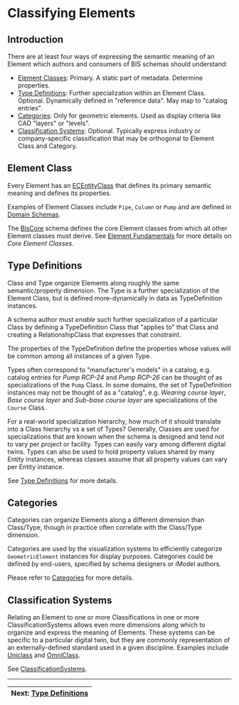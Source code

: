 # Classifying Elements

## Introduction

There are at least four ways of expressing the semantic meaning of an Element which authors and consumers of BIS schemas should understand:

- [Element Classes](#element-class): Primary. A static part of metadata. Determine properties.
- [Type Definitions](#type-definitions): Further specialization within an Element Class. Optional. Dynamically defined in "reference data". May map to "catalog entries".
- [Categories](#categories): Only for geometric elements. Used as display criteria like CAD "layers" or "levels".
- [Classification Systems](#classification-systems): Optional. Typically express industry or company-specific classification that may be orthogonal to Element Class and Category.

## Element Class

Every Element has an [ECEntityClass](../../ec/ec-entity-class.md) that defines its primary semantic meaning and defines its properties.

Examples of Element Classes include `Pipe`, `Column` or `Pump` and are defined in [Domain Schemas](../../domains/index.md).

The [BisCore](../../domains/biscore.ecschema.md) schema defines the core Element classes from which all other Element classes must derive. See [Element Fundamentals](./element-fundamentals.md#core-element-classes) for more details on *Core Element Classes*.

## Type Definitions

Class and Type organize Elements along roughly the same semantic/property dimension. The Type is a further specialization of the Element Class, but is defined more-dynamically in data as TypeDefinition instances.

A schema author must *enable* such further specialization of a particular Class by defining a TypeDefinition Class that "applies to" that Class and creating a RelationshipClass that expresses that constraint.

The properties of the TypeDefinition define the properties whose values will be common among all instances of a given Type.

Types often correspond to "manufacturer's models" in a catalog, e.g. catalog entries for *Pump RCP-24* and *Pump RCP-26* can be thought of as specializations of the `Pump` Class. In some domains, the set of TypeDefinition instances may not be thought of as a "catalog", e.g. *Wearing course layer*, *Base course layer* and *Sub-base course layer* are specializations of the `Course` Class.

For a real-world specialization hierarchy, how much of it should translate into a Class hierarchy vs a set of Types? Generally, Classes are used for specializations that are known when the schema is designed and tend not to vary per project or facility. Types can easily vary among different digital twins. Types can also be used to hold property values shared by many Entity instances, whereas classes assume that all property values can vary per Entity instance.

See [Type Definitions](./type-definitions.md) for more details.

## Categories

Categories can organize Elements along a different dimension than Class/Type, though in practice often correlate with the Class/Type dimension.

Categories are used by the visualization systems to efficiently categorize `GeometricElement` instances for display purposes. Categories could be defined by end-users, specified by schema designers or iModel authors.

Please refer to [Categories](./categories.md) for more details.

## Classification Systems

Relating an Element to one or more Classifications in one or more ClassificationSystems allows even more dimensions along which to organize and express the meaning of Elements. These systems can be specific to a particular digital twin, but they are commonly representation of an externally-defined standard used in a given discipline. Examples include [Uniclass](https://www.thenbs.com/our-tools/uniclass) and [OmniClass](https://www.csiresources.org/standards/omniclass).

See [ClassificationSystems](../../domains/classificationsystems.ecschema/).

---
| Next: [Type Definitions](./type-definitions.md)
|:---
